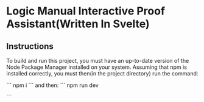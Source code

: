 # Logic Manual Interactive Proof Assistant(Written In Svelte)



## Instructions
To build and run this project, you must have an up-to-date version of the Node Package Manager installed on your system. Assuming that npm is installed correctly, you must then(in the project directory) run the command:

´´´
npm i
´´´
and then:
´´´
npm run dev

´´´


